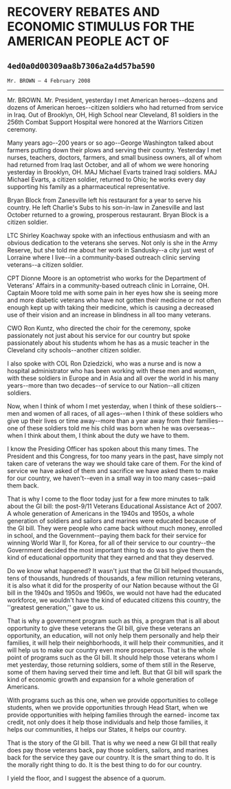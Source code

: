 # RECOVERY REBATES AND ECONOMIC STIMULUS FOR THE AMERICAN PEOPLE ACT OF
## `4ed0a0d00309aa8b7306a2a4d57ba590`
`Mr. BROWN — 4 February 2008`

---


Mr. BROWN. Mr. President, yesterday I met American heroes--dozens and 
dozens of American heroes--citizen soldiers who had returned from 
service in Iraq. Out of Brooklyn, OH, High School near Cleveland, 81 
soldiers in the 256th Combat Support Hospital were honored at the 
Warriors Citizen ceremony.

Many years ago--200 years or so ago--George Washington talked about 
farmers putting down their plows and serving their country. Yesterday I 
met nurses, teachers, doctors, farmers, and small business owners, all 
of whom had returned from Iraq last October, and all of whom we were 
honoring yesterday in Brooklyn, OH. MAJ Michael Evarts trained Iraqi 
soldiers. MAJ Michael Evarts, a citizen soldier, returned to Ohio; he 
works every day supporting his family as a pharmaceutical 
representative.


Bryan Block from Zanesville left his restaurant for a year to serve 
his country. He left Charlie's Subs to his son-in-law in Zanesville and 
last October returned to a growing, prosperous restaurant. Bryan Block 
is a citizen soldier.

LTC Shirley Koachway spoke with an infectious enthusiasm and with an 
obvious dedication to the veterans she serves. Not only is she in the 
Army Reserve, but she told me about her work in Sandusky--a city just 
west of Lorraine where I live--in a community-based outreach clinic 
serving veterans--a citizen soldier.

CPT Dionne Moore is an optometrist who works for the Department of 
Veterans' Affairs in a community-based outreach clinic in Lorraine, OH. 
Captain Moore told me with some pain in her eyes how she is seeing more 
and more diabetic veterans who have not gotten their medicine or not 
often enough kept up with taking their medicine, which is causing a 
decreased use of their vision and an increase in blindness in all too 
many veterans.

CWO Ron Kuntz, who directed the choir for the ceremony, spoke 
passionately not just about his service for our country but spoke 
passionately about his students whom he has as a music teacher in the 
Cleveland city schools--another citizen soldier.

I also spoke with COL Ron Dziedzicki, who was a nurse and is now a 
hospital administrator who has been working with these men and women, 
with these soldiers in Europe and in Asia and all over the world in his 
many years--more than two decades--of service to our Nation--all 
citizen soldiers.

Now, when I think of whom I met yesterday, when I think of these 
soldiers--men and women of all races, of all ages--when I think of 
these soldiers who give up their lives or time away--more than a year 
away from their families--one of these soldiers told me his child was 
born when he was overseas--when I think about them, I think about the 
duty we have to them.

I know the Presiding Officer has spoken about this many times. The 
President and this Congress, for too many years in the past, have 
simply not taken care of veterans the way we should take care of them. 
For the kind of service we have asked of them and sacrifice we have 
asked them to make for our country, we haven't--even in a small way in 
too many cases--paid them back.

That is why I come to the floor today just for a few more minutes to 
talk about the GI bill: the post-9/11 Veterans Educational Assistance 
Act of 2007. A whole generation of Americans in the 1940s and 1950s, a 
whole generation of soldiers and sailors and marines were educated 
because of the GI bill. They were people who came back without much 
money, enrolled in school, and the Government--paying them back for 
their service for winning World War II, for Korea, for all of their 
service to our country--the Government decided the most important thing 
to do was to give them the kind of educational opportunity that they 
earned and that they deserved.

Do we know what happened? It wasn't just that the GI bill helped 
thousands, tens of thousands, hundreds of thousands, a few million 
returning veterans, it is also what it did for the prosperity of our 
Nation because without the GI bill in the 1940s and 1950s and 1960s, we 
would not have had the educated workforce, we wouldn't have the kind of 
educated citizens this country, the ''greatest generation,'' gave to 
us.

That is why a government program such as this, a program that is all 
about opportunity to give these veterans the GI bill, give these 
veterans an opportunity, an education, will not only help them 
personally and help their families, it will help their neighborhoods, 
it will help their communities, and it will help us to make our country 
even more prosperous. That is the whole point of programs such as the 
GI bill. It should help those veterans whom I met yesterday, those 
returning soldiers, some of them still in the Reserve, some of them 
having served their time and left. But that GI bill will spark the kind 
of economic growth and expansion for a whole generation of Americans.

With programs such as this one, when we provide opportunities to 
college students, when we provide opportunities through Head Start, 
when we provide opportunities with helping families through the earned-
income tax credit, not only does it help those individuals and help 
those families, it helps our communities, it helps our States, it helps 
our country.

That is the story of the GI bill. That is why we need a new GI bill 
that really does pay those veterans back, pay those soldiers, sailors, 
and marines back for the service they gave our country. It is the smart 
thing to do. It is the morally right thing to do. It is the best thing 
to do for our country.

I yield the floor, and I suggest the absence of a quorum.